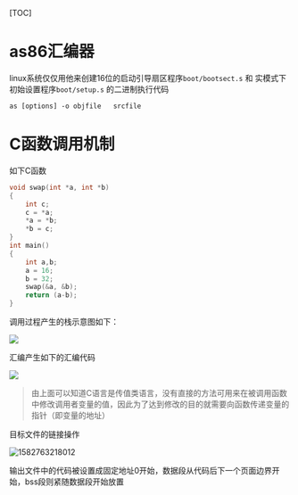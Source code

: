 [TOC]

# as86汇编器

linux系统仅仅用他来创建16位的启动引导扇区程序`boot/bootsect.s` 和 实模式下初始设置程序`boot/setup.s` 的二进制执行代码

```shell
as [options] -o objfile   srcfile
```





# C函数调用机制

如下C函数

```c
void swap(int *a, int *b)
{
    int c;
    c = *a;
    *a = *b;
    *b = c;
}
int main()
{
    int a,b;
    a = 16;
    b = 32;
    swap(&a, &b);
    return (a-b);
}
```

调用过程产生的栈示意图如下：

![](E:\git-workspace\note\images\linux\linux_0.12\1582710094631.png)

汇编产生如下的汇编代码

![](E:\git-workspace\note\images\linux\linux_0.12\1582710217317.png)

> 由上面可以知道C语言是传值类语言，没有直接的方法可用来在被调用函数中修改调用者变量的值，因此为了达到修改的目的就需要向函数传递变量的指针（即变量的地址）



目标文件的链接操作

![1582763218012](E:\git-workspace\note\images\linux\linux_0.12\1582763218012.png)

输出文件中的代码被设置成固定地址0开始，数据段从代码后下一个页面边界开始，bss段则紧随数据段开始放置

